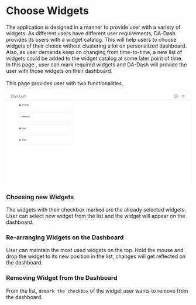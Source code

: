# Choose Widgets

The application is designed in a manner to provide user with a variety of widgets. As different users have different user requirements, DA-Dash provides its users with a widget catalog. This will help users to choose widgets of their choice without clustering a lot on personalized dashboard. Also, as user demands keep on changing from time-to-time, a new list of widgets could be added to the widget catalog at some later point of time.<br/>
In this page , user can mark required widgets and DA-Dash will provide the user with those widgets on their dashboard.<br/><br/>
This page provides user with two functionalities.
<br/>
<br/>
![](widcat.png)
### Choosing new Widgets
The widgets with their checkbox marked are the already selected widgets. User can select new widget from the list and the widget will appear on the dashboard.
### Re-arranging Widgets on the Dashboard
User can maintain the most used widgets on the top.
Hold the mouse and drop the widget to its new position in the list, changes will get reflected on the dashboard.
### Removing Widget from the Dashboard
From the list, `demark the checkbox` of the widget user wants to remove from the dashboard.